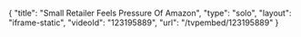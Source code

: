 {
    "title": "Small Retailer Feels Pressure Of Amazon",
    "type": "solo",
    "layout": "iframe-static",
    "videoId": "123195889",
    "url": "\/tvpembed\/123195889"
}